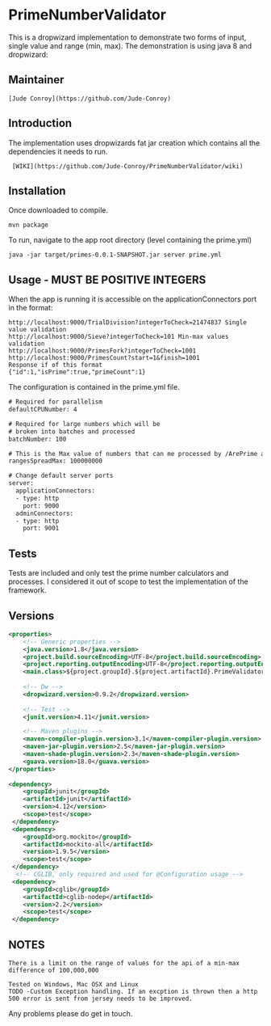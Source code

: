 # PrimeNumberValidator


  This is a dropwizard implementation to demonstrate two forms of input, single value and range (min, max). The demonstration is using java 8 and dropwizard:

  
Maintainer
------------

    [Jude Conroy](https://github.com/Jude-Conroy)


Introduction
------------

  The implementation uses dropwizards fat jar creation which contains all the dependencies it needs to run.
  
     [WIKI](https://github.com/Jude-Conroy/PrimeNumberValidator/wiki)


Installation
------------

Once downloaded to compile.

    mvn package


To run, navigate to the app root directory (level containing the prime.yml)

    java -jar target/primes-0.0.1-SNAPSHOT.jar server prime.yml

Usage - MUST BE POSITIVE INTEGERS
---------------------------------

 When the app is running it is accessible on the applicationConnectors port in the format:

    http://localhost:9000/TrialDivision?integerToCheck=21474837 Single value validation
    http://localhost:9000/Sieve?integerToCheck=101 Min-max values validation 
    http://localhost:9000/PrimesFork?integerToCheck=1001
    http://localhost:9000/PrimesCount?start=1&finish=1001
    Response if of this format
    {"id":1,"isPrime":true,"primeCount":1}
    
    

 The configuration is contained in the prime.yml file.
```xml
# Required for parallelism
defaultCPUNumber: 4

# Required for large numbers which will be 
# broken into batches and processed
batchNumber: 100

# This is the Max value of numbers that can me processed by /ArePrime and /PrimeThread
rangesSpreadMax: 100000000

# Change default server ports
server:
  applicationConnectors:
  - type: http
    port: 9000
  adminConnectors:
  - type: http
    port: 9001
```

Tests
-----

Tests are included and only test the prime number calculators and processes. I considered it out of scope to test the implementation of the framework.

Versions
--------

```xml
<properties>
	<!-- Generic properties -->
	<java.version>1.8</java.version>
	<project.build.sourceEncoding>UTF-8</project.build.sourceEncoding>
	<project.reporting.outputEncoding>UTF-8</project.reporting.outputEncoding>
	<main.class>${project.groupId}.${project.artifactId}.PrimeValidatorApplication</main.class>
		
	<!-- Dw -->
	<dropwizard.version>0.9.2</dropwizard.version>
		
	<!-- Test -->
	<junit.version>4.11</junit.version>

	<!-- Maven plugins -->
	<maven-compiler-plugin.version>3.1</maven-compiler-plugin.version>
	<maven-jar-plugin.version>2.5</maven-jar-plugin.version>
	<maven-shade-plugin.version>2.3</maven-shade-plugin.version>
	<guava.version>18.0</guava.version>
</properties>
	
<dependency>
    <groupId>junit</groupId>
    <artifactId>junit</artifactId>
    <version>4.12</version>
    <scope>test</scope>
 </dependency>
 <dependency>
    <groupId>org.mockito</groupId>
    <artifactId>mockito-all</artifactId>
    <version>1.9.5</version>
    <scope>test</scope>
 </dependency>
  <!-- CGLIB, only required and used for @Configuration usage -->
 <dependency>
    <groupId>cglib</groupId>
    <artifactId>cglib-nodep</artifactId>
    <version>2.2</version>
    <scope>test</scope>
 </dependency>
```

NOTES
-----

    There is a limit on the range of values for the api of a min-max difference of 100,000,000

    Tested on Windows, Mac OSX and Linux
    TODO -Custom Exception handling. If an excption is thrown then a http 500 error is sent from jersey needs to be improved.
    
Any problems please do get in touch.
